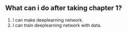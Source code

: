 ## What can i do after taking chapter 1?
1. I can make deeplearning network.
2. I can train deeplearning network with data.


